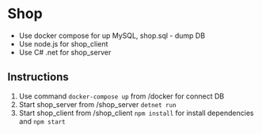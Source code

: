# Shop

- Use docker compose for up MySQL, shop.sql - dump DB
- Use node.js for shop_client
- Use C# .net for shop_server

## Instructions

1. Use command `docker-compose up` from /docker for connect DB
2. Start shop_server from /shop_server `detnet run`
3. Start shop_client from /shop_client `npm install` for install dependencies and `npm start`
